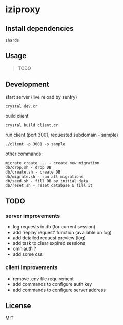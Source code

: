 # iziproxy

## Install dependencies
```
shards
```

## Usage

> TODO

## Development
start server (live reload by sentry)

```
crystal dev.cr
```

build client

```
crystal build client.cr
```

run client (port 3001, requested subdomain - sample)

```
./client -p 3001 -s sample
```

other commands:

```
micrate create ... - create new migration
db/drop.sh - drop DB
db/create.sh - create DB
db/migrate.sh - run all migrations
db/seed.sh - fill DB by initial data
db/reset.sh - reset database & fill it
```

## TODO
### server improvements
 - log requests in db (for current session)
 - add 'replay request' function (available on log)
 - add detailed request preview (log)
 - add task to clear expired sessions
 - omniauth ?
 - add some css

### client improvements
 - remove .env file requirement
 - add commands to configure auth key
 - add commands to configure server address

## License
MIT
